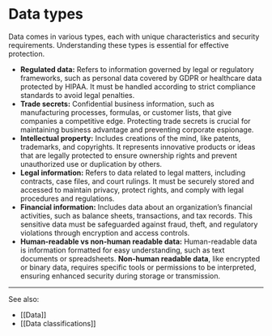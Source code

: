 
# Data types

Data comes in various types, each with unique characteristics and security requirements. Understanding these types is essential for effective protection.

- **Regulated data:** Refers to information governed by legal or regulatory frameworks, such as personal data covered by GDPR or healthcare data protected by HIPAA. It must be handled according to strict compliance standards to avoid legal penalties.
- **Trade secrets:** Confidential business information, such as manufacturing processes, formulas, or customer lists, that give companies a competitive edge. Protecting trade secrets is crucial for maintaining business advantage and preventing corporate espionage.
- **Intellectual property:** Includes creations of the mind, like patents, trademarks, and copyrights. It represents innovative products or ideas that are legally protected to ensure ownership rights and prevent unauthorized use or duplication by others.
- **Legal information:** Refers to data related to legal matters, including contracts, case files, and court rulings. It must be securely stored and accessed to maintain privacy, protect rights, and comply with legal procedures and regulations.
- **Financial information:** Includes data about an organization’s financial activities, such as balance sheets, transactions, and tax records. This sensitive data must be safeguarded against fraud, theft, and regulatory violations through encryption and access controls.
- **Human-readable vs non-human readable data:** Human-readable data is information formatted for easy understanding, such as text documents or spreadsheets. **Non-human readable data**, like encrypted or binary data, requires specific tools or permissions to be interpreted, ensuring enhanced security during storage or transmission.

---

See also:

- [[Data]]
- [[Data classifications]]